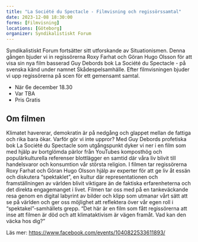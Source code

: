 ```yaml
---
title: "La Société du Spectacle - Filmvisning och regissörssamtal"
date: 2023-12-08 18:30:00
forms: [Filmvisning]
locations: [Göteborg]
organizer: Syndikalistiskt Forum
---
```

Syndikalistiskt Forum fortsätter sitt utforskande av Situationismen. Denna gången bjuder vi in regissörerna Roxy Farhat och Göran Hugo Olsson för att visa sin nya film basserad  Guy Debords bok La Société du Spectacle - på svenska känd under namnet Skådespelsamhälle. Efter filmvisningen bjuder vi upp regissörerna på scen för ett gemensamt samtal. 

- När 6e december 18.30
- Var TBA
- Pris Gratis

##  Om filmen

Klimatet havererar, demokratin är på nedgång och glappet mellan de fattiga och rika bara ökar. Varför gör vi inte uppror? Med Guy Debords profetiska bok La Société du Spectacle som utgångspunkt dyker vi ner i en film som med hjälp av bortglömda pärlor från YouTubes komposthög och populärkulturella referenser blottlägger en samtid där våra liv blivit till handelsvaror och konsumtion vår största religion. I filmen tar regissörerna Roxy Farhat och Göran Hugo Olsson hjälp av experter för att ge liv åt essän och diskutera “spektaklet”, en kultur där representationen och framställningen av världen blivit viktigare än de faktiska erfarenheterna och det direkta engagemanget i livet. Filmen tar oss med på en tankeväckande resa genom en digital labyrint av bilder och klipp som utmanar vårt sätt att se på världen och ger oss möjlighet att reflektera över vår egen roll i “spektakel”-samhällets grepp. “Det här är en film som fått regissörerna att inse att filmen är död och att klimataktivism är vägen framåt. Vad kan den väcka hos dig?”

Läs mer: https://www.facebook.com/events/1040822533611893/
